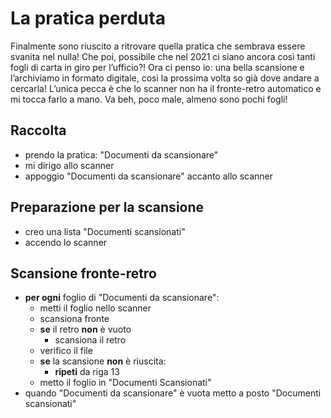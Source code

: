 
# La pratica perduta 
Finalmente sono riuscito a ritrovare quella pratica che sembrava essere svanita nel nulla! Che poi, possibile che nel 2021 ci siano ancora così tanti fogli di carta in giro per l’ufficio?! Ora ci penso io: una bella scansione e l’archiviamo in formato digitale, così la prossima volta so già dove andare a cercarla! L’unica pecca è che lo scanner non ha il fronte-retro automatico e mi tocca farlo a mano. Va beh, poco male, almeno sono pochi fogli!
## Raccolta
- prendo la pratica: "Documenti da scansionare"
- mi dirigo allo scanner
- appoggio "Documenti da scansionare" accanto allo scanner
## Preparazione per la scansione
- creo una lista "Documenti scansionati"
- accendo lo scanner
## Scansione fronte-retro 
- **per ogni** foglio di "Documenti   da  scansionare":
    - metti il foglio nello scanner
    - scansiona fronte
    - **se** il retro **non** è vuoto
        - scansiona il retro
    - verifico il file
    - **se** la scansione **non** è riuscita:
        - **ripeti** da riga 13
    - metto il foglio in "Documenti Scansionati"
- quando "Documenti da scansionare" è vuota metto a posto "Documenti scansionati"
